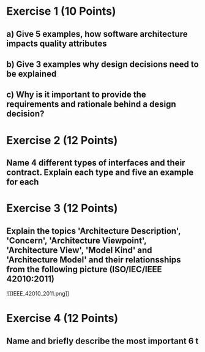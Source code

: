 
# Exercise 1 (10 Points)
## a) Give 5 examples, how software architecture impacts quality attributes


## b) Give 3 examples why design decisions need to be explained


## c) Why is it important to provide the requirements and rationale behind a design decision?



# Exercise 2 (12 Points)

## Name 4 different types of interfaces and their contract. Explain each type and five an example for each



# Exercise 3 (12 Points)

## Explain the topics 'Architecture Description', 'Concern', 'Architecture Viewpoint', 'Architecture View', 'Model Kind' and 'Architecture Model' and their relationsships from the following picture (ISO/IEC/IEEE 42010:2011)


![[IEEE_42010_2011.png]]


# Exercise 4 (12 Points)

## Name and briefly describe the most important 6 t